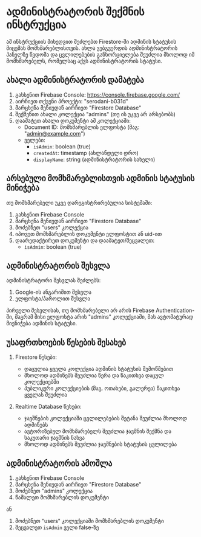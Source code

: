 # ადმინისტრატორის შექმნის ინსტრუქცია

ამ ინსტრუქციის მიხედვით შეძლებთ Firestore-ში ადმინის სტატუსის მიცემას მომხმარებლისთვის. ახლა ვებგვერდის ადმინისტრატორის პანელზე წვდომა და ცვლილებების განხორციელება შეუძლია მხოლოდ იმ მომხმარებელს, რომელსაც აქვს ადმინისტრატორის სტატუსი.

## ახალი ადმინისტრატორის დამატება

1. გახსენით Firebase Console: https://console.firebase.google.com/
2. აირჩიეთ თქვენი პროექტი: "serodani-b031d"
3. მარცხენა მენიუდან აირჩიეთ "Firestore Database"
4. შექმენით ახალი კოლექცია "admins" (თუ ის უკვე არ არსებობს)
5. დაამატეთ ახალი დოკუმენტი ამ კოლექციაში:
   - Document ID: მომხმარებლის ელფოსტა (მაგ: "admin@example.com")
   - ველები:
     - `isAdmin`: boolean (true)
     - `createdAt`: timestamp (ახლანდელი დრო)
     - `displayName`: string (ადმინისტრატორის სახელი)

## არსებული მომხმარებლისთვის ადმინის სტატუსის მინიჭება

თუ მომხმარებელი უკვე დარეგისტრირებულია სისტემაში:

1. გახსენით Firebase Console
2. მარცხენა მენიუდან აირჩიეთ "Firestore Database"
3. მოძებნეთ "users" კოლექცია
4. იპოვეთ მომხმარებლის დოკუმენტი ელფოსტით ან uid-ით
5. დაარედაქტირეთ დოკუმენტი და დაამატეთ/შეცვალეთ:
   - `isAdmin`: boolean (true)

## ადმინისტრატორის შესვლა

ადმინისტრატორი შესვლას შეძლებს:

1. Google-ის ანგარიშით შესვლა
2. ელფოსტა/პაროლით შესვლა

პირველი შესვლისას, თუ მომხმარებელი არ არის Firebase Authentication-ში, მაგრამ მისი ელფოსტა არის "admins" კოლექციაში, მას ავტომატურად მიენიჭება ადმინის სტატუსი.

## უსაფრთხოების წესების შესახებ

1. Firestore წესები:
   - დაცულია ყველა კოლექცია ადმინის სტატუსის შემოწმებით
   - მხოლოდ ადმინებს შეუძლია წერა და წაკითხვა დაცულ კოლექციებში
   - პუბლიკური კოლექციების (მაგ. ოთახები, გალერეა) წაკითხვა ყველას შეუძლია

2. Realtime Database წესები:
   - ჯავშნების კოლექციაში ცვლილებების შეტანა შეუძლია მხოლოდ ადმინებს
   - ავტორიზებულ მომხმარებელს შეუძლია ჯავშნის შექმნა და საკუთარი ჯავშნის ნახვა
   - მხოლოდ ადმინებს შეუძლია ჯავშნების სტატუსის ცვლილება

## ადმინისტრატორის ამოშლა

1. გახსენით Firebase Console
2. მარცხენა მენიუდან აირჩიეთ "Firestore Database"
3. მოძებნეთ "admins" კოლექცია
4. წაშალეთ მომხმარებლის დოკუმენტი

ან

1. მოძებნეთ "users" კოლექციაში მომხმარებლის დოკუმენტი
2. შეცვალეთ `isAdmin` ველი false-ზე 